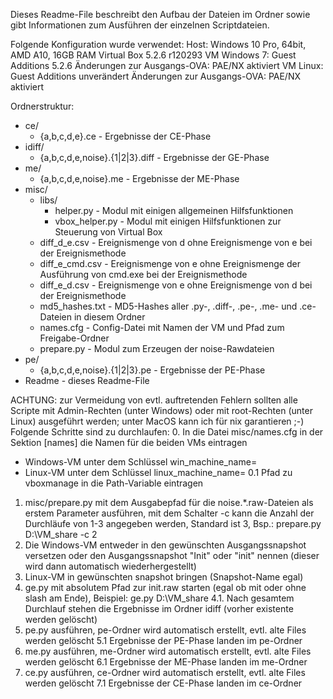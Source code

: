 ﻿Dieses Readme-File beschreibt den Aufbau der Dateien im Ordner sowie gibt Informationen zum Ausführen
der einzelnen Scriptdateien.

Folgende Konfiguration wurde verwendet:
Host: Windows 10 Pro, 64bit, AMD A10, 16GB RAM
Virtual Box 5.2.6 r120293
VM Windows 7: Guest Additions 5.2.6
Änderungen zur Ausgangs-OVA: PAE/NX aktiviert
VM Linux: Guest Additions unverändert
Änderungen zur Ausgangs-OVA: PAE/NX aktiviert

Ordnerstruktur:
- ce/
    - {a,b,c,d,e}.ce - Ergebnisse der CE-Phase
- idiff/
    - {a,b,c,d,e,noise}.{1|2|3}.diff - Ergebnisse der GE-Phase
- me/
    - {a,b,c,d,e,noise}.me - Ergebnisse der ME-Phase
- misc/
    - libs/
        - helper.py - Modul mit einigen allgemeinen Hilfsfunktionen
        - vbox_helper.py - Modul mit einigen Hilfsfunktionen zur Steuerung von Virtual Box
    - diff_d_e.csv - Ereignismenge von d ohne Ereignismenge von e bei der Ereignismethode
    - diff_e_cmd.csv - Ereignismenge von e ohne Ereignismenge der Ausführung von cmd.exe bei der Ereignismethode
    - diff_e_d.csv - Ereignismenge von e ohne Ereignismenge von d bei der Ereignismethode
    - md5_hashes.txt - MD5-Hashes aller .py-, .diff-, .pe-, .me- und .ce-Dateien in diesem Ordner
    - names.cfg - Config-Datei mit Namen der VM und Pfad zum Freigabe-Ordner
    - prepare.py - Modul zum Erzeugen der noise-Rawdateien
- pe/
    - {a,b,c,d,e,noise}.{1|2|3}.pe - Ergebnisse der PE-Phase
- Readme - dieses Readme-File

ACHTUNG: zur Vermeidung von evtl. auftretenden Fehlern sollten alle Scripte mit Admin-Rechten (unter Windows)
oder mit root-Rechten (unter Linux) ausgeführt werden; unter MacOS kann ich für nix garantieren ;-)
Folgende Schritte sind zu durchlaufen:
0. In die Datei misc/names.cfg in der Sektion [names] die Namen für die beiden VMs eintragen
- Windows-VM unter dem Schlüssel win_machine_name=
- Linux-VM unter dem Schlüssel linux_machine_name=
0.1 Pfad zu vboxmanage in die Path-Variable eintragen
1. misc/prepare.py mit dem Ausgabepfad für die noise.*.raw-Dateien als erstem Parameter ausführen,
mit dem Schalter -c kann die Anzahl der Durchläufe von 1-3
angegeben werden, Standard ist 3, Bsp.: prepare.py D:\VM_share -c 2
2. Die Windows-VM entweder in den gewünschten Ausgangssnapshot versetzen oder den Ausgangssnapshot
"Init" oder "init" nennen (dieser wird dann automatisch wiederhergestellt)
3. Linux-VM in gewünschten snapshot bringen (Snapshot-Name egal)
4. ge.py mit absolutem Pfad zur init.raw starten (egal ob mit oder ohne slash am Ende),
Beispiel: ge.py D:\VM_share
4.1. Nach gesamtem Durchlauf stehen die Ergebnisse im Ordner idiff (vorher existente werden gelöscht)
5. pe.py ausführen, pe-Ordner wird automatisch erstellt, evtl. alte Files werden gelöscht
5.1 Ergebnisse der PE-Phase landen im pe-Ordner
6. me.py ausführen, me-Ordner wird automatisch erstellt, evtl. alte Files werden gelöscht
6.1 Ergebnisse der ME-Phase landen im me-Ordner
7. ce.py ausführen, ce-Ordner wird automatisch erstellt, evtl. alte Files werden gelöscht
7.1 Ergebnisse der CE-Phase landen im ce-Ordner


